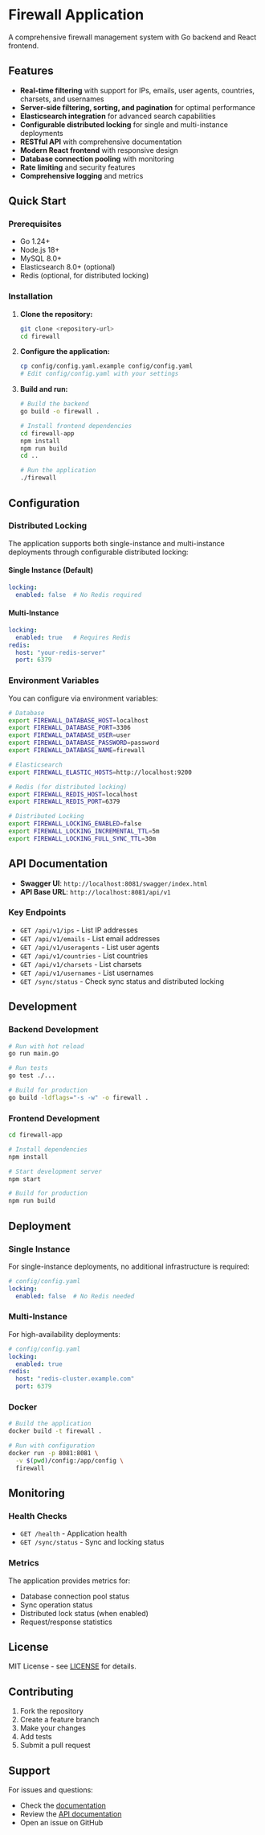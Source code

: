 # Firewall Application

A comprehensive firewall management system with Go backend and React frontend.

## Features

- **Real-time filtering** with support for IPs, emails, user agents, countries, charsets, and usernames
- **Server-side filtering, sorting, and pagination** for optimal performance
- **Elasticsearch integration** for advanced search capabilities
- **Configurable distributed locking** for single and multi-instance deployments
- **RESTful API** with comprehensive documentation
- **Modern React frontend** with responsive design
- **Database connection pooling** with monitoring
- **Rate limiting** and security features
- **Comprehensive logging** and metrics

## Quick Start

### Prerequisites

- Go 1.24+
- Node.js 18+
- MySQL 8.0+
- Elasticsearch 8.0+ (optional)
- Redis (optional, for distributed locking)

### Installation

1. **Clone the repository:**
   ```bash
   git clone <repository-url>
   cd firewall
   ```

2. **Configure the application:**
   ```bash
   cp config/config.yaml.example config/config.yaml
   # Edit config/config.yaml with your settings
   ```

3. **Build and run:**
   ```bash
   # Build the backend
   go build -o firewall .
   
   # Install frontend dependencies
   cd firewall-app
   npm install
   npm run build
   cd ..
   
   # Run the application
   ./firewall
   ```

## Configuration

### Distributed Locking

The application supports both single-instance and multi-instance deployments through configurable distributed locking:

#### **Single Instance (Default)**
```yaml
locking:
  enabled: false  # No Redis required
```

#### **Multi-Instance**
```yaml
locking:
  enabled: true   # Requires Redis
redis:
  host: "your-redis-server"
  port: 6379
```

### Environment Variables

You can configure via environment variables:

```bash
# Database
export FIREWALL_DATABASE_HOST=localhost
export FIREWALL_DATABASE_PORT=3306
export FIREWALL_DATABASE_USER=user
export FIREWALL_DATABASE_PASSWORD=password
export FIREWALL_DATABASE_NAME=firewall

# Elasticsearch
export FIREWALL_ELASTIC_HOSTS=http://localhost:9200

# Redis (for distributed locking)
export FIREWALL_REDIS_HOST=localhost
export FIREWALL_REDIS_PORT=6379

# Distributed Locking
export FIREWALL_LOCKING_ENABLED=false
export FIREWALL_LOCKING_INCREMENTAL_TTL=5m
export FIREWALL_LOCKING_FULL_SYNC_TTL=30m
```

## API Documentation

- **Swagger UI**: `http://localhost:8081/swagger/index.html`
- **API Base URL**: `http://localhost:8081/api/v1`

### Key Endpoints

- `GET /api/v1/ips` - List IP addresses
- `GET /api/v1/emails` - List email addresses
- `GET /api/v1/useragents` - List user agents
- `GET /api/v1/countries` - List countries
- `GET /api/v1/charsets` - List charsets
- `GET /api/v1/usernames` - List usernames
- `GET /sync/status` - Check sync status and distributed locking

## Development

### Backend Development

```bash
# Run with hot reload
go run main.go

# Run tests
go test ./...

# Build for production
go build -ldflags="-s -w" -o firewall .
```

### Frontend Development

```bash
cd firewall-app

# Install dependencies
npm install

# Start development server
npm start

# Build for production
npm run build
```

## Deployment

### Single Instance

For single-instance deployments, no additional infrastructure is required:

```yaml
# config/config.yaml
locking:
  enabled: false  # No Redis needed
```

### Multi-Instance

For high-availability deployments:

```yaml
# config/config.yaml
locking:
  enabled: true
redis:
  host: "redis-cluster.example.com"
  port: 6379
```

### Docker

```bash
# Build the application
docker build -t firewall .

# Run with configuration
docker run -p 8081:8081 \
  -v $(pwd)/config:/app/config \
  firewall
```

## Monitoring

### Health Checks

- `GET /health` - Application health
- `GET /sync/status` - Sync and locking status

### Metrics

The application provides metrics for:
- Database connection pool status
- Sync operation status
- Distributed lock status (when enabled)
- Request/response statistics

## License

MIT License - see [LICENSE](LICENSE) for details.

## Contributing

1. Fork the repository
2. Create a feature branch
3. Make your changes
4. Add tests
5. Submit a pull request

## Support

For issues and questions:
- Check the [documentation](docs/)
- Review the [API documentation](http://localhost:8081/swagger/index.html)
- Open an issue on GitHub 